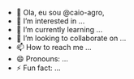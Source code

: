 - 👋 Ola, eu sou @caio-agro,
- 👀 I’m interested in ...
- 🌱 I’m currently learning ...
- 💞️ I’m looking to collaborate on ...
- 📫 How to reach me ...
- 😄 Pronouns: ...
- ⚡ Fun fact: ...

<!---
caio-agro/caio-agro is a ✨ special ✨ repository because its `README.md` (this file) appears on your GitHub profile.
You can click the Preview link to take a look at your changes.
--->
